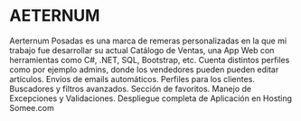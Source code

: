 # AETERNUM
Aerternum Posadas es una marca de remeras personalizadas en la que mi trabajo fue desarrollar su actual Catálogo de Ventas, una App Web con herramientas como C#, .NET, SQL, Bootstrap, etc.
Cuenta distintos perfiles como por ejemplo admins, donde los vendedores pueden pueden editar artículos.
Envíos de emails automáticos.
Perfiles para los clientes.
Buscadores y filtros avanzados.
Sección de favoritos.
Manejo de Excepciones y Validaciones.
Despliegue completa de Aplicación en Hosting Somee.com
